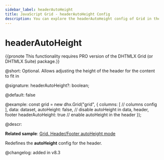 ```yaml
---
sidebar_label: headerAutoHeight
title: JavaScript Grid - headerAutoHeight Config 
description: You can explore the headerAutoHeight config of Grid in the documentation of the DHTMLX JavaScript UI library. Browse developer guides and API reference, try out code examples and live demos, and download a free 30-day evaluation version of DHTMLX Suite.
---
```


# headerAutoHeight

{{pronote This functionality requires PRO version of the DHTMLX Grid (or DHTMLX Suite) package.}}

@short: Optional. Allows adjusting the height of the header for the content to fit in

@signature: headerAutoHeight?: boolean;

@default: false

@example:
const grid = new dhx.Grid("grid", {
    columns: [
    	// columns config
    ],
    data: dataset,
    autoHeight: false, // disable autoHeight in data, header, footer
    headerAutoHeight: true // enable autoHeight in the header
});

@descr: 

**Related sample**: [Grid. Header/Footer autoHeight mode](https://snippet.dhtmlx.com/jwz9k66d)

Redefines the <b>autoHeight</b> config for the header.

@changelog: added in v8.3
